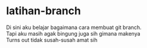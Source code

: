 # latihan-branch
Di sini aku belajar bagaimana cara membuat git branch.<br>
Tapi aku masih agak bingung juga sih gimana makenya<br>
Turns out tidak susah-susah amat sih
